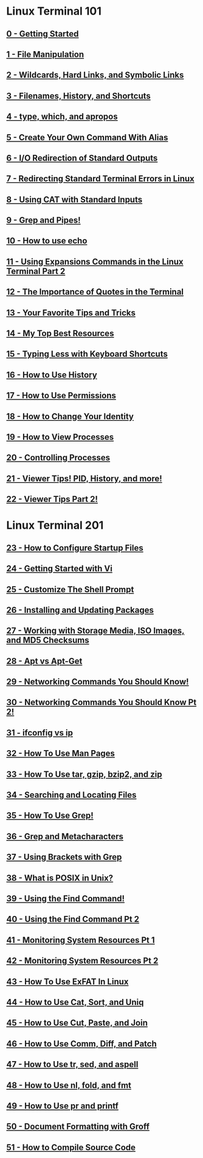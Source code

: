 # Linux Terminal 101

## [0 - Getting Started](https://www.youtube.com/watch?v=b5NmtmNwMgU&t=0s&index=2&list=PLW5y1tjAOzI2ZYTlMdGzCV8AJuoqW5lKB)
## [1 - File Manipulation](https://www.youtube.com/watch?v=e13o3DcjT6Y&t=0s&index=3&list=PLW5y1tjAOzI2ZYTlMdGzCV8AJuoqW5lKB)
## [2 - Wildcards, Hard Links, and Symbolic Links](https://www.youtube.com/watch?v=WYTGgUZsI2w&t=0s&index=4&list=PLW5y1tjAOzI2ZYTlMdGzCV8AJuoqW5lKB)
## [3 - Filenames, History, and Shortcuts](https://www.youtube.com/watch?v=K1PydaRGwgo&t=0s&index=5&list=PLW5y1tjAOzI2ZYTlMdGzCV8AJuoqW5lKB)
## [4 - type, which, and apropos](https://www.youtube.com/watch?v=CQvkF4LHY58&t=0s&index=6&list=PLW5y1tjAOzI2ZYTlMdGzCV8AJuoqW5lKB)
## [5 - Create Your Own Command With Alias](https://www.youtube.com/watch?v=4-IngQNj0rQ&t=0s&index=7&list=PLW5y1tjAOzI2ZYTlMdGzCV8AJuoqW5lKB)
## [6 - I/O Redirection of Standard Outputs](https://www.youtube.com/watch?v=y_UbStpJHpI&t=0s&index=8&list=PLW5y1tjAOzI2ZYTlMdGzCV8AJuoqW5lKB)
## [7 - Redirecting Standard Terminal Errors in Linux](https://www.youtube.com/watch?v=faTXIBdZt-0&t=0s&index=9&list=PLW5y1tjAOzI2ZYTlMdGzCV8AJuoqW5lKB)
## [8 - Using CAT with Standard Inputs](https://www.youtube.com/watch?v=SfuEdUiEFtw&t=0s&index=10&list=PLW5y1tjAOzI2ZYTlMdGzCV8AJuoqW5lKB)
## [9 - Grep and Pipes!](https://www.youtube.com/watch?v=nCHjYP7kqYU&t=0s&index=11&list=PLW5y1tjAOzI2ZYTlMdGzCV8AJuoqW5lKB)
## [10 - How to use echo](https://www.youtube.com/watch?v=FYJVlTQYvNY&t=0s&index=12&list=PLW5y1tjAOzI2ZYTlMdGzCV8AJuoqW5lKB)
## [11 - Using Expansions Commands in the Linux Terminal Part 2](https://www.youtube.com/watch?v=cQHua6LPLyc&t=0s&index=13&list=PLW5y1tjAOzI2ZYTlMdGzCV8AJuoqW5lKB)
## [12 - The Importance of Quotes in the Terminal](https://www.youtube.com/watch?v=G0rfa299aYI&t=0s&index=14&list=PLW5y1tjAOzI2ZYTlMdGzCV8AJuoqW5lKB)
## [13 - Your Favorite Tips and Tricks](https://www.youtube.com/watch?v=klP_Ik9NN7o&t=0s&index=15&list=PLW5y1tjAOzI2ZYTlMdGzCV8AJuoqW5lKB)
## [14 - My Top Best Resources](https://www.youtube.com/watch?v=HT9I6nlsXzM&t=0s&index=16&list=PLW5y1tjAOzI2ZYTlMdGzCV8AJuoqW5lKB)
## [15 - Typing Less with Keyboard Shortcuts](https://www.youtube.com/watch?v=b2l-Zz_m-W0&t=0s&index=17&list=PLW5y1tjAOzI2ZYTlMdGzCV8AJuoqW5lKB)
## [16 - How to Use History](https://www.youtube.com/watch?v=zNelCx81TJA&t=0s&index=18&list=PLW5y1tjAOzI2ZYTlMdGzCV8AJuoqW5lKB)
## [17 - How to Use Permissions](https://www.youtube.com/watch?v=n0BkozSwcfM&t=0s&index=19&list=PLW5y1tjAOzI2ZYTlMdGzCV8AJuoqW5lKB)
## [18 - How to Change Your Identity](https://www.youtube.com/watch?v=lQ4ycCA7FOQ&t=0s&index=20&list=PLW5y1tjAOzI2ZYTlMdGzCV8AJuoqW5lKB)
## [19 - How to View Processes](https://www.youtube.com/watch?v=Udr-qE0NEO0&t=0s&index=21&list=PLW5y1tjAOzI2ZYTlMdGzCV8AJuoqW5lKB)
## [20 - Controlling Processes](https://www.youtube.com/watch?v=XUhGdORXL54&t=0s&index=22&list=PLW5y1tjAOzI2ZYTlMdGzCV8AJuoqW5lKB)
## [21 - Viewer Tips! PID, History, and more!](https://www.youtube.com/watch?v=oOuO5uSe3jo&t=0s&index=23&list=PLW5y1tjAOzI2ZYTlMdGzCV8AJuoqW5lKB)
## [22 - Viewer Tips Part 2!](https://www.youtube.com/watch?v=moOmrFc6J50&t=0s&index=24&list=PLW5y1tjAOzI2ZYTlMdGzCV8AJuoqW5lKB)

# Linux Terminal 201

## [23 - How to Configure Startup Files](https://www.youtube.com/watch?v=smCYN7o7OXk&t=0s&index=25&list=PLW5y1tjAOzI2ZYTlMdGzCV8AJuoqW5lKB)
## [24 - Getting Started with Vi](https://www.youtube.com/watch?v=kI2naD_9WKg&t=0s&index=26&list=PLW5y1tjAOzI2ZYTlMdGzCV8AJuoqW5lKB)
## [25 - Customize The Shell Prompt](https://www.youtube.com/watch?v=_kSCpNqKJbM&t=0s&index=27&list=PLW5y1tjAOzI2ZYTlMdGzCV8AJuoqW5lKB)
## [26 - Installing and Updating Packages](https://www.youtube.com/watch?v=EJgXqQvqaIM&t=0s&index=28&list=PLW5y1tjAOzI2ZYTlMdGzCV8AJuoqW5lKB)
## [27 - Working with Storage Media, ISO Images, and MD5 Checksums](https://www.youtube.com/watch?v=ZA5KMyuj5jk&t=0s&index=29&list=PLW5y1tjAOzI2ZYTlMdGzCV8AJuoqW5lKB)
## [28 - Apt vs Apt-Get](https://www.youtube.com/watch?v=9jNcjdQxEV8&t=0s&index=30&list=PLW5y1tjAOzI2ZYTlMdGzCV8AJuoqW5lKB)
## [29 - Networking Commands You Should Know!](https://www.youtube.com/watch?v=F1geJWP4Yvs&t=0s&index=31&list=PLW5y1tjAOzI2ZYTlMdGzCV8AJuoqW5lKB)
## [30 - Networking Commands You Should Know Pt 2!](https://www.youtube.com/watch?v=RrmWU_Hg9e4&t=0s&index=32&list=PLW5y1tjAOzI2ZYTlMdGzCV8AJuoqW5lKB)
## [31 - ifconfig vs ip](https://www.youtube.com/watch?v=XiERevpBTAk&t=0s&index=33&list=PLW5y1tjAOzI2ZYTlMdGzCV8AJuoqW5lKB)
## [32 - How To Use Man Pages](https://www.youtube.com/watch?v=BWLSqZZfKc4&t=0s&index=34&list=PLW5y1tjAOzI2ZYTlMdGzCV8AJuoqW5lKB)
## [33 - How To Use tar, gzip, bzip2, and zip](https://www.youtube.com/watch?v=f8-7lhs4ky0&t=0s&index=35&list=PLW5y1tjAOzI2ZYTlMdGzCV8AJuoqW5lKB)
## [34 - Searching and Locating Files](https://www.youtube.com/watch?v=paFtuRv4Fc0&t=0s&index=36&list=PLW5y1tjAOzI2ZYTlMdGzCV8AJuoqW5lKB)
## [35 - How To Use Grep!](https://www.youtube.com/watch?v=KhCn_NwxmSo&t=0s&index=37&list=PLW5y1tjAOzI2ZYTlMdGzCV8AJuoqW5lKB)
## [36 - Grep and Metacharacters](https://www.youtube.com/watch?v=xXo1L28Jc6A&t=0s&index=38&list=PLW5y1tjAOzI2ZYTlMdGzCV8AJuoqW5lKB)
## [37 - Using Brackets with Grep](https://www.youtube.com/watch?v=sQNvg-zTEvA&t=0s&index=39&list=PLW5y1tjAOzI2ZYTlMdGzCV8AJuoqW5lKB)
## [38 - What is POSIX in Unix?](https://www.youtube.com/watch?v=U0GbJtnfqSM&t=0s&index=40&list=PLW5y1tjAOzI2ZYTlMdGzCV8AJuoqW5lKB)
## [39 - Using the Find Command!](https://www.youtube.com/watch?v=JYR_s4TIWSM&t=0s&index=41&list=PLW5y1tjAOzI2ZYTlMdGzCV8AJuoqW5lKB)
## [40 - Using the Find Command Pt 2](https://www.youtube.com/watch?v=WuZYqiais54&t=0s&index=42&list=PLW5y1tjAOzI2ZYTlMdGzCV8AJuoqW5lKB)
## [41 - Monitoring System Resources Pt 1](https://www.youtube.com/watch?v=xcR_FjAy1HI&t=0s&index=43&list=PLW5y1tjAOzI2ZYTlMdGzCV8AJuoqW5lKB)
## [42 - Monitoring System Resources Pt 2](https://www.youtube.com/watch?v=fwMTD9ghC3c&t=0s&index=44&list=PLW5y1tjAOzI2ZYTlMdGzCV8AJuoqW5lKB)
## [43 - How To Use ExFAT In Linux](https://www.youtube.com/watch?v=40DghDGuljQ&t=0s&index=45&list=PLW5y1tjAOzI2ZYTlMdGzCV8AJuoqW5lKB)
## [44 - How to Use Cat, Sort, and Uniq](https://www.youtube.com/watch?v=bH1BDBzc3I0&t=0s&index=46&list=PLW5y1tjAOzI2ZYTlMdGzCV8AJuoqW5lKB)
## [45 - How to Use Cut, Paste, and Join](https://www.youtube.com/watch?v=k014CkDmB2A&t=0s&index=47&list=PLW5y1tjAOzI2ZYTlMdGzCV8AJuoqW5lKB)
## [46 - How to Use Comm, Diff, and Patch](https://www.youtube.com/watch?v=yIU92YySlW0&t=0s&index=48&list=PLW5y1tjAOzI2ZYTlMdGzCV8AJuoqW5lKB)
## [47 - How to Use tr, sed, and aspell](https://www.youtube.com/watch?v=F7Brrn-L1Zg&t=0s&index=49&list=PLW5y1tjAOzI2ZYTlMdGzCV8AJuoqW5lKB)
## [48 - How to Use nl, fold, and fmt](https://www.youtube.com/watch?v=BksWPx-C8rg&t=0s&index=50&list=PLW5y1tjAOzI2ZYTlMdGzCV8AJuoqW5lKB)
## [49 - How to Use pr and printf](https://www.youtube.com/watch?v=aLypSBf1TBY&t=0s&index=51&list=PLW5y1tjAOzI2ZYTlMdGzCV8AJuoqW5lKB)
## [50 - Document Formatting with Groff](https://www.youtube.com/watch?v=NW5ZWN2b4zw&t=0s&index=52&list=PLW5y1tjAOzI2ZYTlMdGzCV8AJuoqW5lKB)
## [51 - How to Compile Source Code](https://www.youtube.com/watch?v=kMmmvhl_kzo&t=2s&index=53&list=PLW5y1tjAOzI2ZYTlMdGzCV8AJuoqW5lKB)